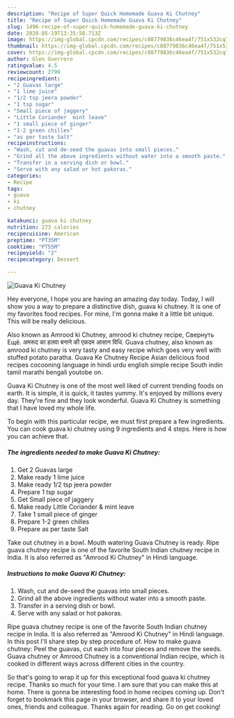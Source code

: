 ```yaml
---
description: "Recipe of Super Quick Homemade Guava Ki Chutney"
title: "Recipe of Super Quick Homemade Guava Ki Chutney"
slug: 1496-recipe-of-super-quick-homemade-guava-ki-chutney
date: 2020-05-19T13:35:58.713Z
image: https://img-global.cpcdn.com/recipes/c88779836c46ea4f/751x532cq70/guava-ki-chutney-recipe-main-photo.jpg
thumbnail: https://img-global.cpcdn.com/recipes/c88779836c46ea4f/751x532cq70/guava-ki-chutney-recipe-main-photo.jpg
cover: https://img-global.cpcdn.com/recipes/c88779836c46ea4f/751x532cq70/guava-ki-chutney-recipe-main-photo.jpg
author: Glen Guerrero
ratingvalue: 4.5
reviewcount: 2799
recipeingredient:
- "2 Guavas large"
- "1 lime juice"
- "1/2 tsp jeera powder"
- "1 tsp sugar"
- "Small piece of jaggery"
- "Little Coriander  mint leave"
- "1 small piece of ginger"
- "1-2 green chilles"
- "as per taste Salt"
recipeinstructions:
- "Wash, cut and de-seed the guavas into small pieces."
- "Grind all the above ingredients without water into a smooth paste."
- "Transfer in a serving dish or bowl."
- "Serve with any salad or hot pakoras."
categories:
- Recipe
tags:
- guava
- ki
- chutney

katakunci: guava ki chutney 
nutrition: 273 calories
recipecuisine: American
preptime: "PT35M"
cooktime: "PT55M"
recipeyield: "2"
recipecategory: Dessert

---
```



![Guava Ki Chutney](https://img-global.cpcdn.com/recipes/c88779836c46ea4f/751x532cq70/guava-ki-chutney-recipe-main-photo.jpg)

Hey everyone, I hope you are having an amazing day today. Today, I will show you a way to prepare a distinctive dish, guava ki chutney. It is one of my favorites food recipes. For mine, I'm gonna make it a little bit unique. This will be really delicious.

Also known as Amrood ki Chutney, amrood ki chutney recipe, Свернуть Ещё. अमरूद का हलवा बनाने की एकदम आसान विधि. Guava chutney, also known as amrood ki chutney is very tasty and easy recipe which goes very well with stuffed potato paratha. Guava Ke Chutney Recipe Asian delicious food recipes cocooning language in hindi urdu english simple recipe South indin tamil marathi bengali youtobe on.

Guava Ki Chutney is one of the most well liked of current trending foods on earth. It is simple, it is quick, it tastes yummy. It's enjoyed by millions every day. They're fine and they look wonderful. Guava Ki Chutney is something that I have loved my whole life.


To begin with this particular recipe, we must first prepare a few ingredients. You can cook guava ki chutney using 9 ingredients and 4 steps. Here is how you can achieve that.

<!--inarticleads1-->

##### The ingredients needed to make Guava Ki Chutney:

1. Get 2 Guavas large
1. Make ready 1 lime juice
1. Make ready 1/2 tsp jeera powder
1. Prepare 1 tsp sugar
1. Get Small piece of jaggery
1. Make ready Little Coriander &amp; mint leave
1. Take 1 small piece of ginger
1. Prepare 1-2 green chilles
1. Prepare as per taste Salt


Take out chutney in a bowl. Mouth watering Guava Chutney is ready. Ripe guava chutney recipe is one of the favorite South Indian chutney recipe in India. It is also referred as &#34;Amrood Ki Chutney&#34; in Hindi language. 

<!--inarticleads2-->

##### Instructions to make Guava Ki Chutney:

1. Wash, cut and de-seed the guavas into small pieces.
1. Grind all the above ingredients without water into a smooth paste.
1. Transfer in a serving dish or bowl.
1. Serve with any salad or hot pakoras.


Ripe guava chutney recipe is one of the favorite South Indian chutney recipe in India. It is also referred as &#34;Amrood Ki Chutney&#34; in Hindi language. In this post I&#39;ll share step by step procedure of. How to make guava chutney: Peel the guavas, cut each into four pieces and remove the seeds. Guava chutney or Amrood Chutney is a conventional Indian recipe, which is cooked in different ways across different cities in the country. 

So that's going to wrap it up for this exceptional food guava ki chutney recipe. Thanks so much for your time. I am sure that you can make this at home. There is gonna be interesting food in home recipes coming up. Don't forget to bookmark this page in your browser, and share it to your loved ones, friends and colleague. Thanks again for reading. Go on get cooking!

